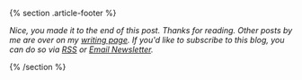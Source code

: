 {% section .article-footer %}

*Nice, you made it to the end of this post. Thanks for reading. Other posts by me are over on my [writing page](https://nick.vanexan.ca/writing). If you'd like to subscribe to this blog, you can do so via [RSS](/feed.xml) or [Email Newsletter](https://buttondown.email/nickvanexan).*

{% /section %}
